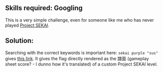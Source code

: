 ## Skills required: Googling

This is a very simple challenge, even for someone like me who has never played [Project SEKAI](https://projectsekai.fandom.com/wiki/Project_SEKAI_Wiki).

## Solution:

Searching with the correct keywords is important here: `sekai purple "sus"` gives [this link](https://sekai-sus-2img.vercel.app/). It gives the flag directly rendered as the 譜面 (gameplay sheet score? - I dunno how it's translated) of a custom Project SEKAI level.
